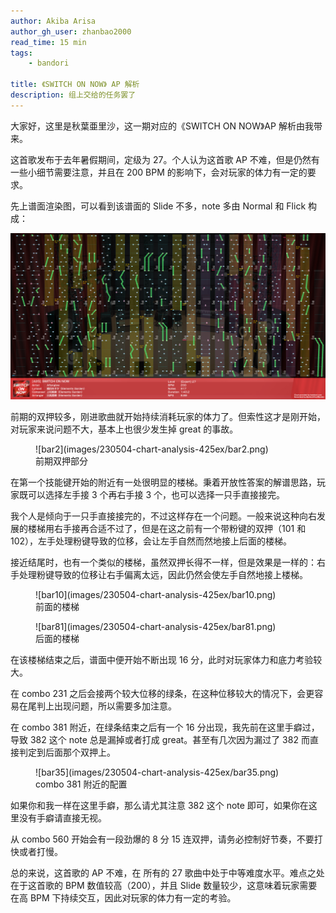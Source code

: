 ```yaml
---
author: Akiba Arisa
author_gh_user: zhanbao2000
read_time: 15 min
tags:
    - bandori

title: 《SWITCH ON NOW》 AP 解析
description: 组上交给的任务罢了
---
```


大家好，这里是秋葉亜里沙，这一期对应的《SWITCH ON NOW》AP 解析由我带来。

这首歌发布于去年暑假期间，定级为 27。个人认为这首歌 AP 不难，但是仍然有一些小细节需要注意，并且在 200 BPM 的影响下，会对玩家的体力有一定的要求。

先上谱面渲染图，可以看到该谱面的 Slide 不多，note 多由 Normal 和 Flick 构成：

![425ex](images/230504-chart-analysis-425ex/425ex.png)

前期的双押较多，刚进歌曲就开始持续消耗玩家的体力了。但索性这才是刚开始，对玩家来说问题不大，基本上也很少发生掉 great 的事故。

<figure markdown>
  ![bar2](images/230504-chart-analysis-425ex/bar2.png)
  <figcaption>前期双押部分</figcaption>
</figure>

在第一个技能键开始的附近有一处很明显的楼梯。秉着开放性答案的解谱思路，玩家既可以选择左手接 3 个再右手接 3 个，也可以选择一只手直接接完。

我个人是倾向于一只手直接接完的，不过这样存在一个问题。一般来说这种向右发展的楼梯用右手接再合适不过了，但是在这之前有一个带粉键的双押（101 和 102），左手处理粉键导致的位移，会让左手自然而然地接上后面的楼梯。

接近结尾时，也有一个类似的楼梯，虽然双押长得不一样，但是效果是一样的：右手处理粉键导致的位移让右手偏离太远，因此仍然会使左手自然地接上楼梯。

<figure markdown>
  ![bar10](images/230504-chart-analysis-425ex/bar10.png)
  <figcaption>前面的楼梯</figcaption>
</figure>

<figure markdown>
  ![bar81](images/230504-chart-analysis-425ex/bar81.png)
  <figcaption>后面的楼梯</figcaption>
</figure>

在该楼梯结束之后，谱面中便开始不断出现 16 分，此时对玩家体力和底力考验较大。

在 combo 231 之后会接两个较大位移的绿条，在这种位移较大的情况下，会更容易在尾判上出现问题，所以需要多加注意。

在 combo 381 附近，在绿条结束之后有一个 16 分出现，我先前在这里手癖过，导致 382 这个 note 总是漏掉或者打成 great。甚至有几次因为漏过了 382 而直接判定到后面那个双押上。

<figure markdown>
  ![bar35](images/230504-chart-analysis-425ex/bar35.png)
  <figcaption>combo 381 附近的配置</figcaption>
</figure>

如果你和我一样在这里手癖，那么请尤其注意 382 这个 note 即可，如果你在这里没有手癖请直接无视。

从 combo 560 开始会有一段劲爆的 8 分 15 连双押，请务必控制好节奏，不要打快或者打慢。

总的来说，这首歌的 AP 不难，在 所有的 27 歌曲中处于中等难度水平。难点之处在于这首歌的 BPM 数值较高（200），并且 Slide 数量较少，这意味着玩家需要在高 BPM 下持续交互，因此对玩家的体力有一定的考验。
